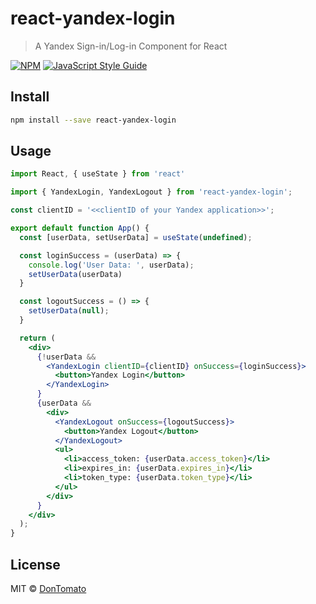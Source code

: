 # react-yandex-login

> A Yandex Sign-in/Log-in Component for React

[![NPM](https://img.shields.io/npm/v/react-yandex-login.svg)](https://www.npmjs.com/package/react-yandex-login) [![JavaScript Style Guide](https://img.shields.io/badge/code_style-standard-brightgreen.svg)](https://standardjs.com)

## Install

```bash
npm install --save react-yandex-login
```

## Usage

```jsx
import React, { useState } from 'react'

import { YandexLogin, YandexLogout } from 'react-yandex-login';

const clientID = '<<clientID of your Yandex application>>';

export default function App() {
  const [userData, setUserData] = useState(undefined);

  const loginSuccess = (userData) => {
    console.log('User Data: ', userData);
    setUserData(userData)
  }

  const logoutSuccess = () => {
    setUserData(null);
  }

  return (
    <div>
      {!userData && 
        <YandexLogin clientID={clientID} onSuccess={loginSuccess}>
          <button>Yandex Login</button>
        </YandexLogin>
      }
      {userData &&
        <div>
          <YandexLogout onSuccess={logoutSuccess}>
            <button>Yandex Logout</button>
          </YandexLogout>
          <ul>
            <li>access_token: {userData.access_token}</li>
            <li>expires_in: {userData.expires_in}</li>
            <li>token_type: {userData.token_type}</li>
          </ul>
        </div>
      }
    </div>
  );
}
```

## License

MIT © [DonTomato](https://github.com/DonTomato)
